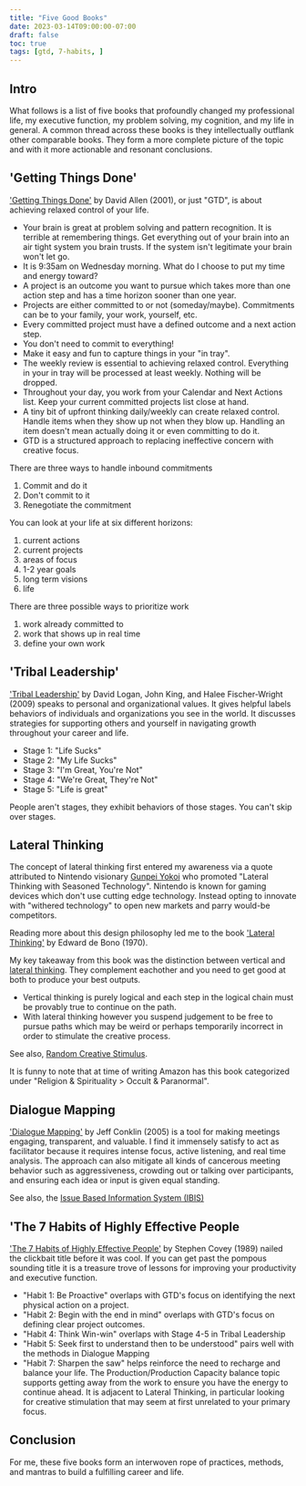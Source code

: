 ```yaml
---
title: "Five Good Books"
date: 2023-03-14T09:00:00-07:00
draft: false
toc: true
tags: [gtd, 7-habits, ]
---
```


## Intro

What follows is a list of five books that profoundly changed my professional life, my executive function, my problem solving, my cognition, and my life in general. A common thread across these books is they intellectually outflank other comparable books. They form a more complete picture of the topic and with it more actionable and resonant conclusions.

## 'Getting Things Done'

['Getting Things Done'][0] by David Allen (2001), or just "GTD", is about achieving relaxed control of your life.

- Your brain is great at problem solving and pattern recognition. It is terrible at remembering things. Get everything out of your brain into an air tight system you brain trusts. If the system isn't legitimate your brain won't let go.
- It is 9:35am on Wednesday morning. What do I choose to put my time and energy toward?
- A project is an outcome you want to pursue which takes more than one action step and has a time horizon sooner than one year.
- Projects are either committed to or not (someday/maybe). Commitments can be to your family, your work, yourself, etc.  
- Every committed project must have a defined outcome and a next action step. 
- You don't need to commit to everything!
- Make it easy and fun to capture things in your "in tray".
- The weekly review is essential to achieving relaxed control. Everything in your in tray will be processed at least weekly. Nothing will be dropped.
- Throughout your day, you work from your Calendar and Next Actions list. Keep your current committed projects list close at hand.
- A tiny bit of upfront thinking daily/weekly can create relaxed control. Handle items when they show up not when they blow up. Handling an item doesn't mean actually doing it or even committing to do it.
- GTD is a structured approach to replacing ineffective concern with creative focus.

There are three ways to handle inbound commitments
  1. Commit and do it
  2. Don't commit to it
  3. Renegotiate the commitment

You can look at your life at six different horizons: 
  1. current actions
  1. current projects
  1. areas of focus
  1. 1-2 year goals
  1. long term visions
  1. life

There are three possible ways to prioritize work
  1. work already committed to
  1. work that shows up in real time
  1. define your own work

## 'Tribal Leadership'

['Tribal Leadership'][1] by David Logan, John King, and Halee Fischer-Wright (2009) speaks to personal and organizational values. It gives helpful labels behaviors of individuals and organizations you see in the world. It discusses strategies for supporting others and yourself in navigating growth throughout your career and life.

- Stage 1: "Life Sucks"
- Stage 2: "My Life Sucks"
- Stage 3: "I'm Great, You're Not"
- Stage 4: "We're Great, They're Not"
- Stage 5: "Life is great"

People aren't stages, they exhibit behaviors of those stages. You can't skip over stages. 

## Lateral Thinking

The concept of lateral thinking first entered my awareness via a quote attributed to Nintendo visionary [Gunpei Yokoi][6] who promoted "Lateral Thinking with Seasoned Technology". Nintendo is known for gaming devices which don't use cutting edge technology. Instead opting to innovate with "withered technology" to open new markets and parry would-be competitors.

Reading more about this design philosophy led me to the book ['Lateral Thinking'][3] by Edward de Bono (1970). 

My key takeaway from this book was the distinction between vertical and [lateral thinking][6]. They complement eachother and you need to get good at both to produce your best outputs. 
- Vertical thinking is purely logical and each step in the logical chain must be provably true to continue on the path. 
- With lateral thinking however you suspend judgement to be free to pursue paths which may be weird or perhaps temporarily incorrect in order to stimulate the creative process.

See also, [Random Creative Stimulus](https://en.wikipedia.org/w/index.php?title=Random_stimulus&oldid=1137627486).

It is funny to note that at time of writing Amazon has this book categorized under "Religion & Spirituality > Occult & Paranormal".

## Dialogue Mapping

['Dialogue Mapping'][4] by Jeff Conklin (2005) is a tool for making meetings engaging, transparent, and valuable. I find it immensely satisfy to act as facilitator because it requires intense focus, active listening, and real time analysis. The approach can also mitigate all kinds of cancerous meeting behavior such as aggressiveness, crowding out or talking over participants, and ensuring each idea or input is given equal standing.

See also, the [Issue Based Information System (IBIS)][5]

## 'The 7 Habits of Highly Effective People

['The 7 Habits of Highly Effective People'][2] by Stephen Covey (1989) nailed the clickbait title before it was cool. If you can get past the pompous sounding title it is a treasure trove of lessons for improving your productivity and executive function. 

- "Habit 1: Be Proactive" overlaps with GTD's focus on identifying the next physical action on a project. 
- "Habit 2: Begin with the end in mind" overlaps with GTD's focus on defining clear project outcomes.
- "Habit 4: Think Win-win" overlaps with Stage 4-5 in Tribal Leadership
- "Habit 5: Seek first to understand then to be understood" pairs well with the methods in Dialogue Mapping
- "Habit 7: Sharpen the saw" helps reinforce the need to recharge and balance your life. The Production/Production Capacity balance topic supports getting away from the work to ensure you have the energy to continue ahead. It is adjacent to Lateral Thinking, in particular looking for creative stimulation that may seem at first unrelated to your primary focus.

## Conclusion

For me, these five books form an interwoven rope of practices, methods, and mantras to build a fulfilling career and life. 


  [0]: https://en.wikipedia.org/wiki/Getting_Things_Done
  [1]: https://www.amazon.com/dp/0061251321
  [2]: https://www.amazon.com/dp/1982137274
  [3]: https://www.amazon.com/dp/0060903252
  [4]: https://www.amazon.com/dp/B00ANVNAF8
  [5]: https://en.wikipedia.org/w/index.php?title=Issue-based_information_system&oldid=1144147691
  [6]: https://en.wikipedia.org/w/index.php?title=Lateral_thinking&oldid=1136801254
